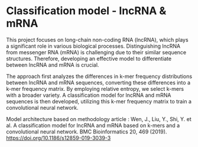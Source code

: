 # Classification model - lncRNA & mRNA  
This project focuses on long-chain non-coding RNA (lncRNA), which plays a significant role in various biological processes. Distinguishing lncRNA from messenger RNA (mRNA) is challenging due to their similar sequence structures. Therefore, developing an effective model to differentiate between lncRNA and mRNA is crucial.  
  
The approach first analyzes the differences in k-mer frequency distributions between lncRNA and mRNA sequences, converting these differences into a k-mer frequency matrix. By employing relative entropy, we select k-mers with a broader variety. A classification model for lncRNA and mRNA sequences is then developed, utilizing this k-mer frequency matrix to train a convolutional neural network.  
  
Model architecture based on methodology article : Wen, J., Liu, Y., Shi, Y. et al. A classification model for lncRNA and mRNA based on k-mers and a convolutional neural network. BMC Bioinformatics 20, 469 (2019). https://doi.org/10.1186/s12859-019-3039-3
